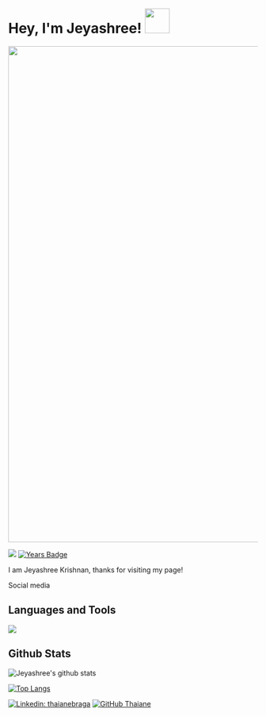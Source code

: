 # Hey, I'm Jeyashree! <img src="https://tenor.com/view/death-note-llawliet-serious-stare-sit-gif-17446344" width="50">


<img src="https://media.giphy.com/media/fw8uZriJW4TlhmZnUj/giphy.gif" width="1000">

![](https://komarev.com/ghpvc/?username=krishnanj)
[![Years Badge](https://badges.pufler.dev/years/krishnanj)](https://badges.pufler.dev)









I am Jeyashree Krishnan, thanks for visiting my page!

Social media

## Languages and Tools

![](https://img.shields.io/badge/OS-Linux-informational?style=flat&logo=<LOGO_NAME>&logoColor=white&color=2bbc8a)


## Github Stats

![Jeyashree's github stats](https://github-readme-stats.vercel.app/api?username=krishnanj&count_private=true&show_icons=true&theme=radical&include_all_commits=true)

[![Top Langs](https://github-readme-stats.vercel.app/api/top-langs/?username=krishnanj&langs_count=10&layout=compact&count_private=true&show_icons=true&theme=radical&include_all_commits=true)](https://github.com/anuraghazra/github-readme-stats)



[![Linkedin: thaianebraga](https://img.shields.io/badge/-thaianebraga-blue?style=flat-square&logo=Linkedin&logoColor=white&link=https://www.linkedin.com/in/thaianebraga/)](https://www.linkedin.com/in/thaianebraga/)
[![GitHub Thaiane](https://img.shields.io/github/followers/thaiane?label=follow&style=social)](https://github.com/Thaiane)


<!--
**krishnanj/krishnanj** is a ✨ _special_ ✨ repository because its `README.md` (this file) appears on your GitHub profile.

Here are some ideas to get you started:

- 🔭 I’m currently working on ...
- 🌱 I’m currently learning ...
- 👯 I’m looking to collaborate on ...
- 🤔 I’m looking for help with ...
- 💬 Ask me about ...
- 📫 How to reach me: ...
- 😄 Pronouns: ...
- ⚡ Fun fact: ...
-->
